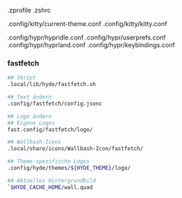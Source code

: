 .zprofile
.zshrc

.config/kitty/current-theme.conf
.config/kitty/kitty.conf

.config/hypr/hypridle.conf
.config/hypr/userprefs.conf
.config/hypr/hyprland.conf
.config/hypr/keybindings.conf

### fastfetch
```bash
## Skript
.local/lib/hyde/fastfetch.sh

## Text ändern
.config/fastfetch/config.jsonc

## Logo ändern
## Eigene Logos
fast.config/fastfetch/logo/

## Wallbash-Icons
.local/share/icons/Wallbash-Icon/fastfetch/

## Theme-spezifische Logos
.config/hyde/themes/${HYDE_THEME}/logo/

## Aktuelles Hintergrundbild
`$HYDE_CACHE_HOME/wall.quad
```
